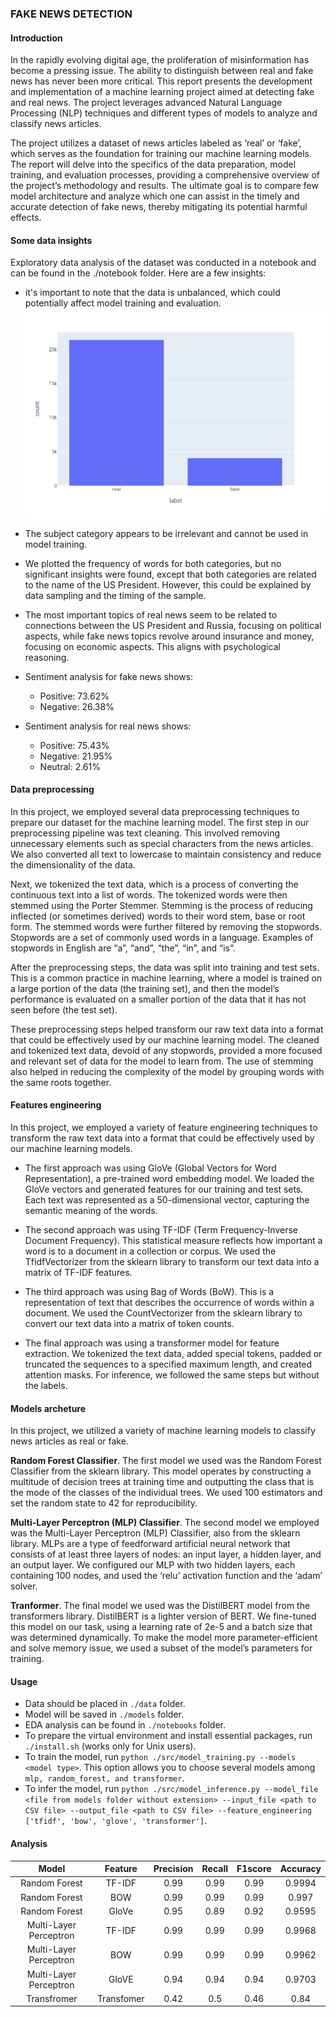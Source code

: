 ### FAKE NEWS DETECTION 

#### Introduction 

In the rapidly evolving digital age, the proliferation of misinformation has become a pressing issue. The ability to distinguish between real and fake news has never been more critical. This report presents the development and implementation of a machine learning project aimed at detecting fake and real news. The project leverages advanced Natural Language Processing (NLP) techniques and different types of models to analyze and classify news articles.

The project utilizes a dataset of news articles labeled as ‘real’ or ‘fake’, which serves as the foundation for training our machine learning models. The report will delve into the specifics of the data preparation, model training, and evaluation processes, providing a comprehensive overview of the project’s methodology and results. The ultimate goal is to compare few model architecture and analyze which one can assist in the timely and accurate detection of fake news, thereby mitigating its potential harmful effects.

#### Some data insights 

Exploratory data analysis of the dataset was conducted in a notebook and can be found in the ./notebook folder. Here are a few insights:

- it's important to note that the data is unbalanced, which could potentially affect model training and evaluation.
![Data balance](images/balance.png)

- The subject category appears to be irrelevant and cannot be used in model training.

- We plotted the frequency of words for both categories, but no significant insights were found, except that both categories are related to the name of the US President. However, this could be explained by data sampling and the timing of the sample.

- The most important topics of real news seem to be related to connections between the US President and Russia, focusing on political aspects, while fake news topics revolve around insurance and money, focusing on economic aspects. This aligns with psychological reasoning.

- Sentiment analysis for fake news shows:

  - Positive: 73.62%
  - Negative: 26.38%

- Sentiment analysis for real news shows:

  - Positive: 75.43%
  - Negative: 21.95%
  - Neutral: 2.61%


#### Data preprocessing 

In this project, we employed several data preprocessing techniques to prepare our dataset for the machine learning model. The first step in our preprocessing pipeline was text cleaning. This involved removing unnecessary elements such as special characters from the news articles. We also converted all text to lowercase to maintain consistency and reduce the dimensionality of the data.

Next, we tokenized the text data, which is a process of converting the continuous text into a list of words. The tokenized words were then stemmed using the Porter Stemmer. Stemming is the process of reducing inflected (or sometimes derived) words to their word stem, base or root form. The stemmed words were further filtered by removing the stopwords. Stopwords are a set of commonly used words in a language. Examples of stopwords in English are “a”, “and”, “the”, “in”, and “is”.

After the preprocessing steps, the data was split into training and test sets. This is a common practice in machine learning, where a model is trained on a large portion of the data (the training set), and then the model’s performance is evaluated on a smaller portion of the data that it has not seen before (the test set).

These preprocessing steps helped transform our raw text data into a format that could be effectively used by our machine learning model. The cleaned and tokenized text data, devoid of any stopwords, provided a more focused and relevant set of data for the model to learn from. The use of stemming also helped in reducing the complexity of the model by grouping words with the same roots together.

#### Features engineering 

In this project, we employed a variety of feature engineering techniques to transform the raw text data into a format that could be effectively used by our machine learning models.

- The first approach was using GloVe (Global Vectors for Word Representation), a pre-trained word embedding model. We loaded the GloVe vectors and generated features for our training and test sets. Each text was represented as a 50-dimensional vector, capturing the semantic meaning of the words.

- The second approach was using TF-IDF (Term Frequency-Inverse Document Frequency). This statistical measure reflects how important a word is to a document in a collection or corpus. We used the TfidfVectorizer from the sklearn library to transform our text data into a matrix of TF-IDF features.

- The third approach was using Bag of Words (BoW). This is a representation of text that describes the occurrence of words within a document. We used the CountVectorizer from the sklearn library to convert our text data into a matrix of token counts.

- The final approach was using a transformer model for feature extraction. We tokenized the text data, added special tokens, padded or truncated the sequences to a specified maximum length, and created attention masks. For inference, we followed the same steps but without the labels.

#### Models archeture 

In this project, we utilized a variety of machine learning models to classify news articles as real or fake.

**Random Forest Classifier**. The first model we used was the Random Forest Classifier from the sklearn library. This model operates by constructing a multitude of decision trees at training time and outputting the class that is the mode of the classes of the individual trees. We used 100 estimators and set the random state to 42 for reproducibility.

**Multi-Layer Perceptron (MLP) Classifier**. The second model we employed was the Multi-Layer Perceptron (MLP) Classifier, also from the sklearn library. MLPs are a type of feedforward artificial neural network that consists of at least three layers of nodes: an input layer, a hidden layer, and an output layer. We configured our MLP with two hidden layers, each containing 100 nodes, and used the ‘relu’ activation function and the ‘adam’ solver.

**Tranformer**. The final model we used was the DistilBERT model from the transformers library. DistilBERT is a lighter version of BERT. We fine-tuned this model on our task, using a learning rate of 2e-5 and a batch size that was determined dynamically. To make the model more parameter-efficient and solve memory issue, we used a subset of the model’s parameters for training.

#### Usage

- Data should be placed in `./data` folder.
- Model will be saved in `./models` folder.
- EDA analysis can be found in `./notebooks` folder.
- To prepare the virtual environment and install essential packages, run `./install.sh` (works only for Unix users).
- To train the model, run `python ./src/model_training.py --models <model type>`. This option allows you to choose several models among `mlp, random_forest, and transformer`.
- To infer the model, run `python ./src/model_inference.py --model_file <file from models folder without extension> --input_file <path to CSV file> --output_file <path to CSV file> --feature_engineering ['tfidf', 'bow', 'glove', 'transformer']`.

#### Analysis 

|   Model   | Feature | Precision | Recall  | F1score | Accuracy |  
|:----------------:|:------:|:---------:|:-------:|:-------:|:-----:|
|   Random Forest  |  TF-IDF |   0.99   |  0.99  |  0.99  | 0.9994 |   
|   Random Forest  |  BOW |   0.99   |  0.99  |  0.99  | 0.997 |   
|   Random Forest  |  GloVe |   0.95   |  0.89  |  0.92  | 0.9595 |   
|   Multi-Layer Perceptron    |  TF-IDF |   0.99   |  0.99  |  0.99  | 0.9968 |    
|   Multi-Layer Perceptron    |  BOW |    0.99   |  0.99  |  0.99  | 0.9962 |
|   Multi-Layer Perceptron    |  GloVE |   0.94   |  0.94  |  0.94  | 0.9703 |    
|   Transfromer |  Transfomer |   0.42   |  0.5  |  0.46 | 0.84 |    